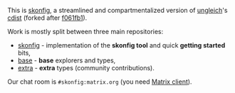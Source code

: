 This is [skonfig](https://skonfig.li), a streamlined and compartmentalized version of
[ungleich](https://github.com/ungleich)'s [cdist](https://github.com/ungleich/cdist)
(forked after [f061fb1](https://github.com/ungleich/cdist/commit/f061fb168ddacc894cb6e9882ff5c8ba002fadd8)).

Work is mostly split between three main repositories:

* [skonfig](https://github.com/skonfig/skonfig) - implementation of the **skonfig tool** and quick **getting started** bits,
* [base](https://github.com/skonfig/base) - **base** explorers and types,
* [extra](https://github.com/skonfig/extra) - **extra** types (community contributions).

Our chat room is `#skonfig:matrix.org` (you need [Matrix client](https://matrix.org/docs/projects/try-matrix-now/)).
